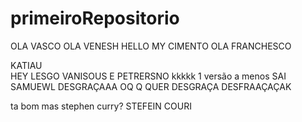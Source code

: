 # primeiroRepositorio
OLA VASCO
OLA VENESH
HELLO MY CIMENTO
OLA FRANCHESCO

KATIAU  
HEY LESGO VANISOUS E PETRERSNO
kkkkk 1 versão a menos
SAI SAMUEWL DESGRAÇAAA
OQ Q QUER DESGRAÇA DESFRAAÇAÇAK

ta bom mas stephen curry?
STEFEIN COURI
